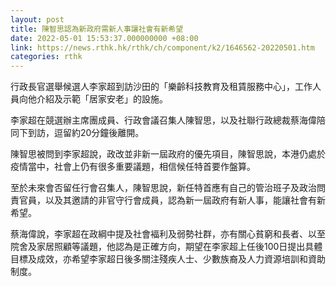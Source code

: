 ```yaml
---
layout: post
title: 陳智思認為新政府需新人事讓社會有新希望
date: 2022-05-01 15:53:37.000000000 +08:00
link: https://news.rthk.hk/rthk/ch/component/k2/1646562-20220501.htm
categories: rthk
---
```


行政長官選舉候選人李家超到訪沙田的「樂齡科技教育及租賃服務中心」，工作人員向他介紹及示範「居家安老」的設施。

李家超在競選辦主席團成員、行政會議召集人陳智思，以及社聯行政總裁蔡海偉陪同下到訪，逗留約20分鐘後離開。

陳智思被問到李家超說，政改並非新一屆政府的優先項目，陳智思說，本港仍處於疫情當中，社會上仍有很多重要議題，相信候任特首要作盤算。

至於未來會否留任行會召集人，陳智思說，新任特首應有自己的管治班子及政治問責官員，以及其邀請的非官守行會成員，認為新一屆政府有新人事，能讓社會有新希望。

蔡海偉說，李家超在政綱中提及社會褔利及弱勢社群，亦有關心貧窮和長者、以至院舍及家居照顧等議題，他認為是正確方向，期望在李家超上任後100日提出具體目標及成效，亦希望李家超日後多關注殘疾人士、少數族裔及人力資源培訓和資助制度。

